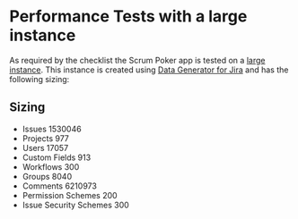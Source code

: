 # Performance Tests with a large instance

As required by the checklist the Scrum Poker app is tested on a [large instance](https://confluence.atlassian.com/enterprise/jira-data-center-size-profiles-955171062.html).
This instance is created using [Data Generator for Jira](https://marketplace.atlassian.com/apps/1210725/data-generator-for-jira?hosting=server&tab=overview) and has the following sizing:

## Sizing

* Issues	1530046
* Projects	977
* Users	17057
* Custom Fields	913
* Workflows	300
* Groups	8040
* Comments	6210973
* Permission Schemes 200
* Issue Security Schemes 300
